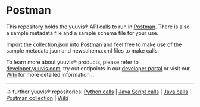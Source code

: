 # Postman

This repository holds the yuuvis® API calls to run in [Postman](https://www.getpostman.com/). There is also a sample metadata file and a sample schema file for your use.

Import the collection.json into [Postman](https://www.getpostman.com/) and feel free to make use of the sample metadata.json and newschema.xml files to make calls.

To learn more about yuuvis® products, please refer to [developer.yuuvis.com](https://developer.yuuvis.com/), try out endpoints in our [developer portal](https://developer.yuuvis.com/Apis) or visit our [Wiki](https://developer.yuuvis.com/Documentation/Home) for more detailed information ...


<hr/>


&rarr; further yuuvis® repositories:
[Python calls](https://github.com/yuuvis/Python-calls) | [Java Script calls](https://github.com/yuuvis/JavaScript-calls) | [Java calls](https://github.com/yuuvis/Java-calls) | [Postman collection](https://github.com/yuuvis/Postman) | [Wiki](https://github.com/yuuvis/documentation)
